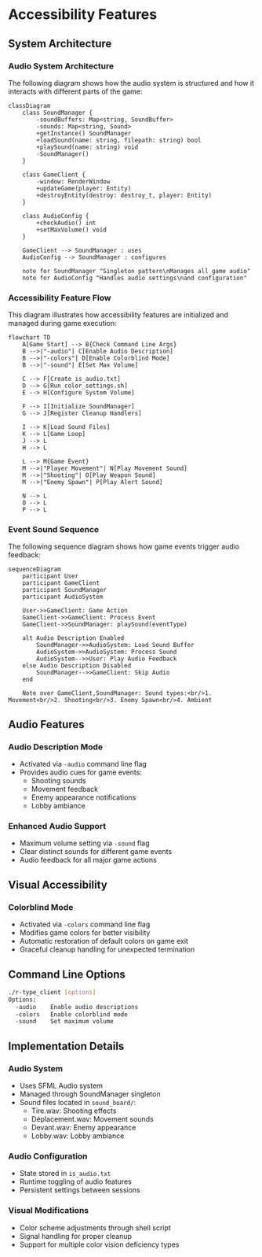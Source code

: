 # Accessibility Features

## System Architecture

### Audio System Architecture

The following diagram shows how the audio system is structured and how it interacts with different parts of the game:

```mermaid
classDiagram
    class SoundManager {
        -soundBuffers: Map<string, SoundBuffer>
        -sounds: Map<string, Sound>
        +getInstance() SoundManager
        +loadSound(name: string, filepath: string) bool
        +playSound(name: string) void
        -SoundManager()
    }

    class GameClient {
        -window: RenderWindow
        +updateGame(player: Entity)
        +destroyEntity(destroy: destroy_t, player: Entity)
    }

    class AudioConfig {
        +checkAudio() int
        +setMaxVolume() void
    }

    GameClient --> SoundManager : uses
    AudioConfig --> SoundManager : configures

    note for SoundManager "Singleton pattern\nManages all game audio"
    note for AudioConfig "Handles audio settings\nand configuration"
```

### Accessibility Feature Flow

This diagram illustrates how accessibility features are initialized and managed during game execution:

```mermaid
flowchart TD
    A[Game Start] --> B{Check Command Line Args}
    B -->|"-audio"| C[Enable Audio Description]
    B -->|"-colors"| D[Enable Colorblind Mode]
    B -->|"-sound"| E[Set Max Volume]

    C --> F[Create is_audio.txt]
    D --> G[Run color_settings.sh]
    E --> H[Configure System Volume]

    F --> I[Initialize SoundManager]
    G --> J[Register Cleanup Handlers]

    I --> K[Load Sound Files]
    K --> L[Game Loop]
    J --> L
    H --> L

    L --> M{Game Event}
    M -->|"Player Movement"| N[Play Movement Sound]
    M -->|"Shooting"| O[Play Weapon Sound]
    M -->|"Enemy Spawn"| P[Play Alert Sound]

    N --> L
    O --> L
    P --> L
```

### Event Sound Sequence

The following sequence diagram shows how game events trigger audio feedback:

```mermaid
sequenceDiagram
    participant User
    participant GameClient
    participant SoundManager
    participant AudioSystem

    User->>GameClient: Game Action
    GameClient->>GameClient: Process Event
    GameClient->>SoundManager: playSound(eventType)

    alt Audio Description Enabled
        SoundManager->>AudioSystem: Load Sound Buffer
        AudioSystem->>AudioSystem: Process Sound
        AudioSystem-->>User: Play Audio Feedback
    else Audio Description Disabled
        SoundManager-->>GameClient: Skip Audio
    end

    Note over GameClient,SoundManager: Sound types:<br/>1. Movement<br/>2. Shooting<br/>3. Enemy Spawn<br/>4. Ambient
```

## Audio Features

### Audio Description Mode

- Activated via `-audio` command line flag
- Provides audio cues for game events:
  - Shooting sounds
  - Movement feedback
  - Enemy appearance notifications
  - Lobby ambiance

### Enhanced Audio Support

- Maximum volume setting via `-sound` flag
- Clear distinct sounds for different game events
- Audio feedback for all major game actions

## Visual Accessibility

### Colorblind Mode

- Activated via `-colors` command line flag
- Modifies game colors for better visibility
- Automatic restoration of default colors on game exit
- Graceful cleanup handling for unexpected termination

## Command Line Options

```bash
./r-type_client [options]
Options:
  -audio    Enable audio descriptions
  -colors   Enable colorblind mode
  -sound    Set maximum volume
```

## Implementation Details

### Audio System

- Uses SFML Audio system
- Managed through SoundManager singleton
- Sound files located in `sound_board/`:
  - Tire.wav: Shooting effects
  - Déplacement.wav: Movement sounds
  - Devant.wav: Enemy appearance
  - Lobby.wav: Lobby ambiance

### Audio Configuration

- State stored in `is_audio.txt`
- Runtime toggling of audio features
- Persistent settings between sessions

### Visual Modifications

- Color scheme adjustments through shell script
- Signal handling for proper cleanup
- Support for multiple color vision deficiency types
